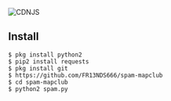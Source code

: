 ![CDNJS](https://img.shields.io/badge/python-2.7-lightgrey)
## Install
```
$ pkg install python2
$ pip2 install requests
$ pkg install git
$ https://github.com/FR13NDS666/spam-mapclub
$ cd spam-mapclub
$ python2 spam.py
```
